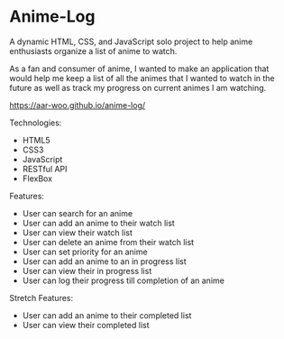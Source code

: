 # Anime-Log

A dynamic HTML, CSS, and JavaScript solo project to help anime enthusiasts organize a list of anime to watch.

As a fan and consumer of anime, I wanted to make an application that would help me keep a list of all the animes that I wanted to watch in the future as well as track my progress on current animes I am watching.

https://aar-woo.github.io/anime-log/

Technologies:
  * HTML5
  * CSS3
  * JavaScript
  * RESTful API
  * FlexBox

Features:
  * User can search for an anime
  * User can add an anime to their watch list
  * User can view their watch list
  * User can delete an anime from their watch list
  * User can set priority for an anime
  * User can add an anime to an in progress list
  * User can view their in progress list
  * User can log their progress till completion of an anime


Stretch Features:
  * User can add an anime to their completed list
  * User can view their completed list
